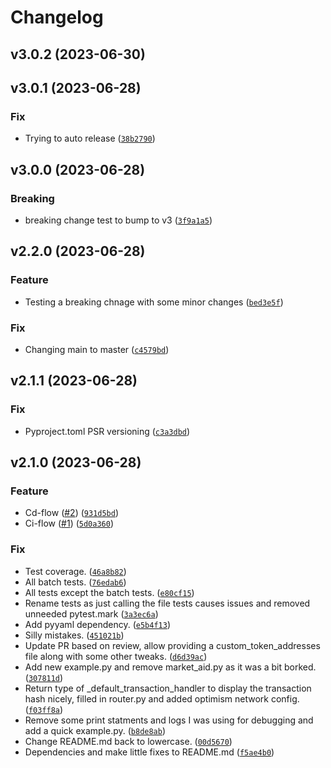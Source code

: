 # Changelog

<!--next-version-placeholder-->

## v3.0.2 (2023-06-30)



## v3.0.1 (2023-06-28)

### Fix

* Trying to auto release ([`38b2790`](https://github.com/ishandhanani/rubi-py-fork/commit/38b279022ce0a72da695562ebb3d0b699ea2cc43))

## v3.0.0 (2023-06-28)

### Breaking

* breaking change test to bump to v3 ([`3f9a1a5`](https://github.com/ishandhanani/rubi-py-fork/commit/3f9a1a57e17fa3578c518d2a4a5aa690ecc11f51))

## v2.2.0 (2023-06-28)

### Feature

* Testing a breaking chnage with some minor changes ([`bed3e5f`](https://github.com/ishandhanani/rubi-py-fork/commit/bed3e5fce367e4bd344531c7d84ebc694a925911))

### Fix

* Changing main to master ([`c4579bd`](https://github.com/ishandhanani/rubi-py-fork/commit/c4579bd412c285a0d16df8fcd94b7afa34ed8a8f))

## v2.1.1 (2023-06-28)

### Fix

* Pyproject.toml PSR versioning ([`c3a3dbd`](https://github.com/ishandhanani/rubi-py-fork/commit/c3a3dbdb4e61d049b04839fd0ce2aa422f4f02fb))

## v2.1.0 (2023-06-28)
### Feature
* Cd-flow ([#2](https://github.com/ishandhanani/rubi-py-fork/issues/2)) ([`931d5bd`](https://github.com/ishandhanani/rubi-py-fork/commit/931d5bdee5eabb761c71d4572c31a9574a88b720))
* Ci-flow ([#1](https://github.com/ishandhanani/rubi-py-fork/issues/1)) ([`5d0a360`](https://github.com/ishandhanani/rubi-py-fork/commit/5d0a360a9367217a91547a755a1ede1df7686eae))

### Fix
* Test coverage. ([`46a8b82`](https://github.com/ishandhanani/rubi-py-fork/commit/46a8b8231a2c0218d2e8e7efe112c4a2dd36fd14))
* All batch tests. ([`76edab6`](https://github.com/ishandhanani/rubi-py-fork/commit/76edab6855bac464fc4cba6092991f3b4067d011))
* All tests except the batch tests. ([`e80cf15`](https://github.com/ishandhanani/rubi-py-fork/commit/e80cf1577b1c50de4970ad69ab105f27c9fedfde))
* Rename tests as just calling the file tests causes issues and removed unneeded pytest.mark ([`3a3ec6a`](https://github.com/ishandhanani/rubi-py-fork/commit/3a3ec6a0d971ea304bd5753a986ab3af18f16f09))
* Add pyyaml dependency. ([`e5b4f13`](https://github.com/ishandhanani/rubi-py-fork/commit/e5b4f13a40462cf2ca95f518beff06bceb3d3940))
* Silly mistakes. ([`451021b`](https://github.com/ishandhanani/rubi-py-fork/commit/451021b5b788645eab0d2b20a3be676d8a69c6e0))
* Update PR based on review, allow providing a custom_token_addresses file along with some other tweaks. ([`d6d39ac`](https://github.com/ishandhanani/rubi-py-fork/commit/d6d39ac1f21b254484f7dc414f6e66b9fab960cb))
* Add new example.py and remove market_aid.py as it was a bit borked. ([`307811d`](https://github.com/ishandhanani/rubi-py-fork/commit/307811db56c2ffb06705e02157a763eb5f416172))
* Return type of _default_transaction_handler to display the transaction hash nicely, filled in router.py and added optimism network config. ([`f03ff8a`](https://github.com/ishandhanani/rubi-py-fork/commit/f03ff8a90b91be41cbf264d715fe13e90cff7d28))
* Remove some print statments and logs I was using for debugging and add a quick example.py. ([`b8de8ab`](https://github.com/ishandhanani/rubi-py-fork/commit/b8de8abaa80ff92037ad99f4d684124c81b23e1a))
* Change README.md back to lowercase. ([`00d5670`](https://github.com/ishandhanani/rubi-py-fork/commit/00d5670dab4be114e0520015bdf52ee28ad20b95))
* Dependencies and make little fixes to README.md ([`f5ae4b0`](https://github.com/ishandhanani/rubi-py-fork/commit/f5ae4b02d1fa6f1a2ffe28882ade57013e072728))
